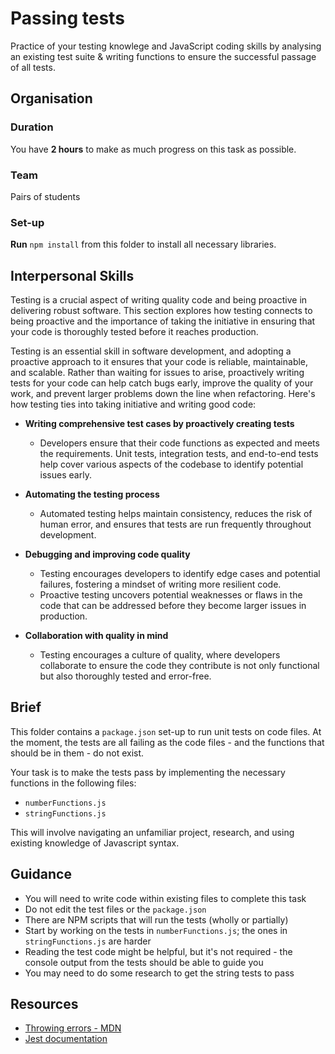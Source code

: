 # Passing tests

Practice of your testing knowlege and JavaScript coding skills by analysing an existing test suite & writing functions to ensure the successful passage of all tests. 

## Organisation

### Duration

You have **2 hours** to make as much progress on this task as possible.

### Team

Pairs of students 

### Set-up

**Run** `npm install` from this folder to install all necessary libraries.

## Interpersonal Skills

Testing is a crucial aspect of writing quality code and being proactive in delivering robust software. This section explores how testing connects to being proactive and the importance of taking the initiative in ensuring that your code is thoroughly tested before it reaches production.

Testing is an essential skill in software development, and adopting a proactive approach to it ensures that your code is reliable, maintainable, and scalable. Rather than waiting for issues to arise, proactively writing tests for your code can help catch bugs early, improve the quality of your work, and prevent larger problems down the line when refactoring. Here's how testing ties into taking initiative and writing good code:

- **Writing comprehensive test cases by proactively creating tests**
  - Developers ensure that their code functions as expected and meets the requirements. Unit tests, integration tests, and end-to-end tests help cover various aspects of the codebase to identify potential issues early.

- **Automating the testing process**
  - Automated testing helps maintain consistency, reduces the risk of human error, and ensures that tests are run frequently throughout development.

- **Debugging and improving code quality**
  - Testing encourages developers to identify edge cases and potential failures, fostering a mindset of writing more resilient code.
  - Proactive testing uncovers potential weaknesses or flaws in the code that can be addressed before they become larger issues in production.

- **Collaboration with quality in mind**
  - Testing encourages a culture of quality, where developers collaborate to ensure the code they contribute is not only functional but also thoroughly tested and error-free. 



## Brief

This folder contains a `package.json` set-up to run unit tests on code files. At the moment, the tests are all failing as the code files - and the functions that should be in them - do not exist.

Your task is to make the tests pass by implementing the necessary functions in the following files:
- `numberFunctions.js`
- `stringFunctions.js`

This will involve navigating an unfamiliar project, research, and using existing knowledge of Javascript syntax.

## Guidance

- You will need to write code within existing files to complete this task
- Do not edit the test files or the `package.json`
- There are NPM scripts that will run the tests (wholly or partially)
- Start by working on the tests in `numberFunctions.js`; the ones in `stringFunctions.js` are harder
- Reading the test code might be helpful, but it's not required - the console output from the tests should be able to guide you
- You may need to do some research to get the string tests to pass

## Resources

- [Throwing errors - MDN](https://developer.mozilla.org/en-US/docs/Web/JavaScript/Reference/Statements/throw)
- [Jest documentation](https://jestjs.io/)
